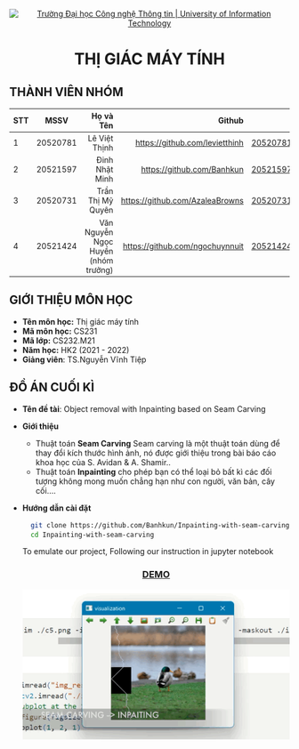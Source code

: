<!-- Banner -->
<p align="center">
  <a href="https://www.uit.edu.vn/" title="Trường Đại học Công nghệ Thông tin" style="border: none;">
    <img src="https://i.imgur.com/WmMnSRt.png" alt="Trường Đại học Công nghệ Thông tin | University of Information Technology">
  </a>
</p>

<h1 align="center"><b>THỊ GIÁC MÁY TÍNH</b></h>

## THÀNH VIÊN NHÓM

| STT    | MSSV          | Họ và Tên              | Github                                               | Email                   |
| ------ |:-------------:| ----------------------:|-----------------------------------------------------:|-------------------------:
| 1      | 20520781      | Lê Việt Thịnh          |     https://github.com/levietthinh                                           |20520781@gm.uit.edu.vn   |
| 2      | 20521597      | Đinh Nhật Minh         |https://github.com/Banhkun	                        |20521597@gm.uit.edu.vn   |
| 3      | 20520731      | Trần Thị Mỹ Quyên |https://github.com/AzaleaBrowns |20520731@gm.uit.edu.vn   |
| 4      | 20521424      | Văn Nguyễn Ngọc Huyền (nhóm trưởng)  |https://github.com/ngochuynnuit |20521424@gm.uit.edu.vn   |



## GIỚI THIỆU MÔN HỌC

-   **Tên môn học:** Thị giác máy tính
-   **Mã môn học:** CS231
-   **Mã lớp:** CS232.M21
-   **Năm học:** HK2 (2021 - 2022)
-   **Giảng viên**: TS.Nguyễn Vĩnh Tiệp

## ĐỒ ÁN CUỐI KÌ

-   **Tên đề tài**: Object removal with Inpainting based on Seam Carving
-   **Giới thiệu**
    -   Thuật toán **Seam Carving** Seam carving là một thuật toán dùng để thay đổi kích thước hình ảnh, nó được giới thiệu trong bài báo cáo khoa học của S. Avidan & A. Shamir..
    -   Thuật toán **Inpainting** cho phép bạn có thể loại bỏ bất kì các đối tượng không mong muốn chẳng hạn như con người, văn bản, cây cối….
-   **Hướng dẫn cài đặt**
    ```bash
      git clone https://github.com/Banhkun/Inpainting-with-seam-carving
      cd Inpainting-with-seam-carving
    ```
    To emulate our project, Following our instruction in jupyter notebook
    <h3 align="center">
        <a href="https://karhdo.github.io/CS231.M21/">DEMO</a>
    </h3>

    <img align="center" src="./demo.gif">
